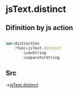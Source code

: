 # jsText.distinct

## Difinition by js action

```js.js

var=distinctCon
	?func=jsText.distinct
		&conString
		&separatorString
```

## Src

->[jsText.distinct](https://github.com/puutaro/CommandClick/blob/master/app/src/main/java/com/puutaro/commandclick/fragment_lib/terminal_fragment/js_interface/text/JsText.kt#L74)


